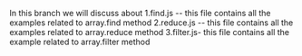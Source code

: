 In this branch we will discuss about 
1.find.js -- this file contains all the examples related to array.find method
2.reduce.js -- this file contains all the examples related to array.reduce method
3.filter.js- this file contains all the example related to array.filter method